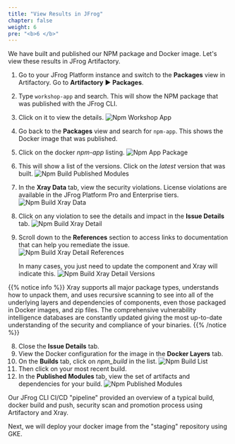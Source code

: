 ```yaml
---
title: "View Results in JFrog"
chapter: false
weight: 6
pre: "<b>6 </b>"
---
```


We have built and published our NPM package and Docker image. Let's view these results in JFrog Artifactory.

1. Go to your JFrog Platform instance and switch to the **Packages** view in Artifactory. Go to **Artifactory** ► **Packages**.
2. Type ```workshop-app``` and search. This will show the NPM package that was published with the JFrog CLI.
3. Click on it to view the details.
![Npm Workshop App](/images/npm-workshop-app.png)
2. Go back to the **Packages** view and search for  ```npm-app```. This shows the Docker image that was published.
3. Click on the docker _npm-app_ listing.
![Npm App Package](/images/npm-app-package.png)
4. This will show a list of the versions. Click on the _latest_ version that was built.
![Npm Build Published Modules](/images/npm-app-versions.png)
5. In the **Xray Data** tab, view the security violations. License violations are available in the JFrog Platform Pro and Enterprise tiers.
![Npm Build Xray Data](/images/npm-build-xray-data.png)
6. Click on any violation to see the details and impact in the **Issue Details** tab.
![Npm Build Xray Detail](/images/npm-build-xray-detail.png)
7. Scroll down to the **References** section to access links to documentation that can help you remediate the issue.
![Npm Build Xray Detail References](/images/npm-build-xray-detail-references.png)

    In many cases, you just need to update the component and Xray will indicate this.
![Npm Build Xray Detail Versions](/images/npm-build-xray-detail-version.png)

{{% notice info %}}
Xray supports all major package types, understands how to unpack them, and uses recursive scanning to see into all of the underlying layers and dependencies of components, even those packaged in Docker images, and zip files.
The comprehensive vulnerability intelligence databases are constantly updated giving the most up-to-date understanding of the security and compliance of your binaries.
{{% /notice %}}

8. Close the **Issue Details** tab.
9. View the Docker configuration for the image in the **Docker Layers** tab.
10. On the **Builds** tab, click on _npm\_build_ in the list.
![Npm Build List](/images/npm-build-list.png)
11. Then click on your most recent build.
12. In the **Published Modules** tab, view the set of artifacts and dependencies for your build.
![Npm Published Modules](/images/npm-published-modules.png)

Our JFrog CLI CI/CD "pipeline" provided an overview of a typical build, docker build and push, security scan and promotion process using Artifactory and Xray.

Next, we will deploy your docker image from the "staging" repository using GKE.
